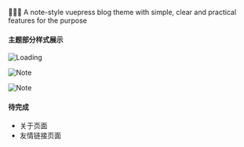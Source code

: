 :tada::tada::tada: A note-style vuepress blog theme with simple, clear and practical features for the purpose

#### 主题部分样式展示

![Loading](
https://ikangxu-static.oss-cn-beijing.aliyuncs.com/images/vuepress-theme-ic/loading.gif)

![Note](
https://ikangxu-static.oss-cn-beijing.aliyuncs.com/images/vuepress-theme-ic/mobile.jpg)

![Note](
https://ikangxu-static.oss-cn-beijing.aliyuncs.com/images/vuepress-theme-ic/pc.jpg)

#### 待完成

- 关于页面
- 友情链接页面
